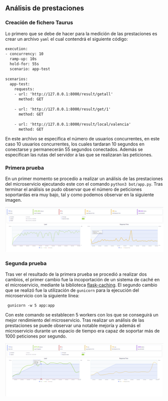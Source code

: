 
## Análisis de prestaciones
### Creación de fichero Taurus

Lo primero que se debe de hacer para la medición de las prestaciones es crear un archivo `yaml` el cual contendrá el siguiente código:
```
execution:
- concurrency: 10
  ramp-up: 10s
  hold-for: 55s
  scenario: app-test

scenarios:
  app-test:
    requests:
    - url: 'http://127.0.0.1:8000/result/getall'
      method: GET

    - url: 'http://127.0.0.1:8000/result/get/1'
      method: GET

    - url: 'http://127.0.0.1:8000/result/local/valencia'
      method: GET
```
En este archivo se especifica el número de usuarios concurrentes, en este caso 10 usuarios concurrentes, los cuales tardaran 10 segundos en conectarse y permanecerán 55 segundos conectados. Además se especifican las rutas del servidor a las que se realizaran las peticiones.

### Primera prueba

En un primer momento se procedío a realizar un análisis de las prestaciones del microservicio ejecutando este con el comando ```python3 bot/app.py```. Tras terminar el análisis se pudo observar que el número de peticiones soportardas era muy bajo, tal y como podemos observar en la siguiente imagen.

![img](https://github.com/manuelalonsobraojos/cc-proyecto/blob/master/img/captura_prueba_1.PNG)

### Segunda prueba 

Tras ver el resultado de la primera prueba se procedió a realizar dos cambios, el primer cambio fue la incoportación de un sistema de caché en el microservicio, mediante la biblioteca [flask-caching](https://flask-caching.readthedocs.io/en/latest/). El segundo cambio que se realizó fue la utilización de `gunicorn` para la ejecución del microservicio con la siguiente línea:
```
 gunicorn -w 5 app:app
 ```
 Con este comando se establecen 5 workers con los que se conseguirá un mejor rendimiento del microservicio. Tras realizar un análisis de las prestaciones se puede observar una notable mejoría y además el microservicio durante un espacio de tiempo era capaz de soportar más de 1000 peticiones por segundo.
 
 ![img](https://github.com/manuelalonsobraojos/cc-proyecto/blob/master/img/captura_prueba_2.PNG)